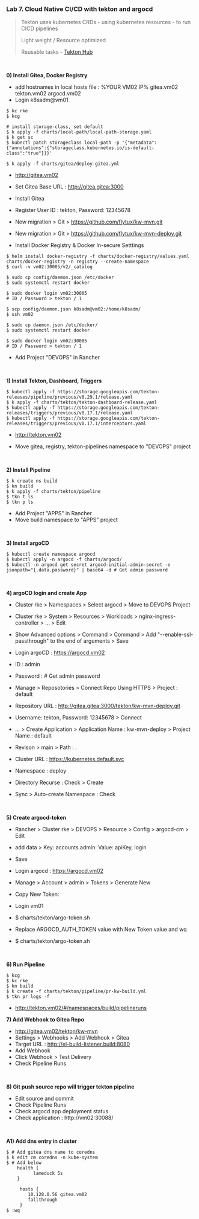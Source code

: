 ### Lab 7. Cloud Native CI/CD with tekton and argocd

> Tekton uses kubernetes CRDs - using kubernetes resources - to run CICD pipelines
> 
> Light weight / Resource optimized 
> 
> Reusable tasks - [Tekton Hub](https://hub.tekton.dev/)

&nbsp;

**0) Install Gitea, Docker Registry**

- add hostnames in local hosts file : 
  %YOUR VM02 IP% gitea.vm02 tekton.vm02 argocd.vm02
- Login k8sadm@vm01

~~~
$ kc rke
$ kcg

# install storage-class, set default
$ k apply -f charts/local-path/local-path-storage.yaml
$ k get sc
$ kubectl patch storageclass local-path -p '{"metadata": {"annotations":{"storageclass.kubernetes.io/is-default-class":"true"}}}'

$ k apply -f charts/gitea/deploy-gitea.yml
~~~

- http://gitea.vm02
- Set Gitea Base URL : http://gitea.gitea:3000
- Install Gitea
- Register User ID : tekton, Password: 12345678
- New migration > Git > https://github.com/flytux/kw-mvn.git
- New migration > Git > https://github.com/flytux/kw-mvn-deploy.git

- Install Docker Registry & Docker In-secure Setttings
~~~
$ helm install docker-registry -f charts/docker-registry/values.yaml charts/docker-registry -n registry --create-namespace
$ curl -v vm02:30005/v2/_catalog

$ sudo cp config/daemon.json /etc/docker
$ sudo systemctl restart docker

$ sudo docker login vm02:30005
# ID / Password > tekton / 1 

$ scp config/daemon.json k8sadm@vm02:/home/k8sadm/
$ ssh vm02

$ sudo cp daemon.json /etc/docker/
$ sudo systemctl restart docker

$ sudo docker login vm02:30005
# ID / Password > tekton / 1 
~~~
- Add Project "DEVOPS" in Rancher

&nbsp;

**1) Install Tekton, Dashboard, Triggers**

~~~
$ kubectl apply -f https://storage.googleapis.com/tekton-releases/pipeline/previous/v0.29.1/release.yaml
$ k apply -f charts/tekton/tekton-dashboard-release.yaml
$ kubectl apply -f https://storage.googleapis.com/tekton-releases/triggers/previous/v0.17.1/release.yaml
$ kubectl apply -f https://storage.googleapis.com/tekton-releases/triggers/previous/v0.17.1/interceptors.yaml
~~~
- http://tekton.vm02

- Move gitea, registry, tekton-pipelines namespace to "DEVOPS" project

&nbsp;

**2) Install Pipeline**

~~~
$ k create ns build
$ kn build
$ k apply -f charts/tekton/pipeline
$ tkn t ls
$ tkn p ls
~~~
- Add Project "APPS" in Rancher
- Move build namespace to "APPS" project

&nbsp;

**3) Install argoCD**
~~~
$ kubectl create namespace argocd
$ kubectl apply -n argocd -f charts/argocd/
$ kubectl -n argocd get secret argocd-initial-admin-secret -o jsonpath="{.data.password}" | base64 -d # Get admin password
~~~

&nbsp;

**4) argoCD login and create App**

- Cluster rke > Namespaces > Select argocd > Move to DEVOPS Project
- Cluster rke > System > Resources > Workloads > nginx-ingress-controller > ... > Edit
- Show Advanced options > Command > Command > Add "--enable-ssl-passthrough" to the end of arguments > Save

- Login argoCD : https://argocd.vm02
- ID : admin
- Password : # Get admin password
- Manage > Reposotories > Connect Repo Using HTTPS > Project : default 
- Repository URL : http://gitea.gitea:3000/tekton/kw-mvn-deploy.git
- Username: tekton, Password: 12345678 > Connect
- ... > Create Application > Application Name : kw-mvn-deploy > Project Name : default
- Revison > main > Path : .
- Cluster URL : https://kubernetes.default.svc
- Namespace : deploy
- Directory Recurse : Check > Create
- Sync > Auto-create Namespace : Check

&nbsp;

**5) Create argocd-token**
- Rancher > Cluster rke > DEVOPS > Resource > Config > argocd-cm > Edit 
- add data >
  Key: accounts.admin: Value: apiKey, login
- Save

- Login argocd : https://argocd.vm02
- Manage > Account > admin > Tokens > Generate New
- Copy New Token:

- Login vm01
- $  charts/tekton/argo-token.sh
- Replace ARGOCD_AUTH_TOKEN value with New Token value and wq
- $ charts/tekton/argo-token.sh

&nbsp;

**6) Run Pipeline**
~~~
$ kcg
$ kc rke
$ kn build
$ k create -f charts/tekton/pipeline/pr-kw-build.yml
$ tkn pr logs -f 
~~~
- http://tekton.vm02/#/namespaces/build/pipelineruns
  
**7) Add Webhook to Gitea Repo**
- http://gitea.vm02/tekton/kw-mvn
- Settings > Webhooks > Add Webhook > Gitea
- Target URL : http://el-build-listener.build:8080
- Add Webhook
- Click Webhook > Test Delivery
- Check Pipeline Runs

&nbsp;

**8) Git push source repo will trigger tekton pipeline**
- Edit source and commit
- Check Pipeline Runs
- Check argocd app deployment status
- Check application : http://vm02:30088/ 

&nbsp;

**A1) Add dns entry in cluster**
~~~
$ # Add gitea dns name to coredns
$ k edit cm coredns -n kube-system
$ # Add below
    health {
          lameduck 5s
    }
    
     hosts {
        10.128.0.56 gitea.vm02
        fallthrough
     }
$ :wq
~~~
